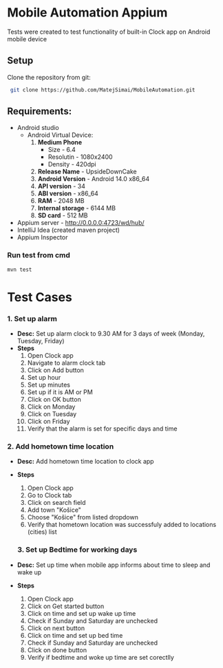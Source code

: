 # Mobile Automation Appium
Tests were created to test functionality of built-in Clock app on Android mobile device

## Setup
Clone the repository from git:
  ```sh
   git clone https://github.com/MatejSimai/MobileAutomation.git
  ```

## Requirements:
- Android studio
  - Android Virtual Device:
      1. **Medium Phone**
           - Size - 6.4
           - Resolutin - 1080x2400
           - Density - 420dpi
      2. **Release Name** - UpsideDownCake
      3. **Android Version** - Android 14.0 x86_64
      4. **API version** - 34
      5. **ABI version** - x86_64
      6. **RAM** - 2048 MB
      7. **Internal storage** - 6144 MB
      8. **SD card** - 512 MB
- Appium server - http://0.0.0.0:4723/wd/hub/
- IntelliJ Idea (created maven project)
- Appium Inspector

### Run test from cmd
  ```sh
mvn test
  ```

# Test Cases
### 1. Set up alarm 
- **Desc:** Set up alarm clock to 9.30 AM for 3 days of week (Monday, Tuesday, Friday)
- **Steps**
   1. Open Clock app
   2. Navigate to alarm clock tab
   3. Click on Add button
   4. Set up hour
   5. Set up minutes
   6. Set up if it is AM or PM
   7. Click on OK button
   8. Click on Monday
   9. Click on Tuesday
   10. Click on Friday
   11. Verify that the alarm is set for specific days and time
 
### 2. Add hometown time location
- **Desc:** Add hometown time location to clock app
- **Steps**
  1. Open Clock app
  2. Go to Clock tab
  3. Click on search field
  4. Add town "Košice"
  5. Choose "Košice" from listed dropdown
  6. Verify that hometown location was successfuly added to locations (cities) list
 
  ### 3. Set up Bedtime for working days
- **Desc:** Set up time when mobile app informs about time to sleep and wake up
- **Steps**
  1. Open Clock app
  2. Click on Get started button
  3. Click on time and set up wake up time
  4. Check if Sunday and Saturday are unchecked
  5. Click on next button
  6. Click on time and set up bed time
  7. Check if Sunday and Saturday are unchecked
  8. Click on done button
  9. Verify if bedtime and woke up time are set corectlly
